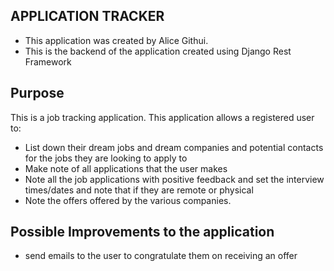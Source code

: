 ## APPLICATION TRACKER
- This application was created by Alice Githui.
- This is the backend of the application created using Django Rest Framework

## Purpose
This is a job tracking application. This application allows a registered user to:
- List down their dream jobs and dream companies and potential contacts for the jobs they are looking to apply to
- Make note of all applications that the user makes
- Note all the job applications with positive feedback and set the interview times/dates and note that if they are remote or physical
- Note the offers offered by the various companies. 


## Possible Improvements to the application
- send emails to the user to congratulate them on receiving an offer

